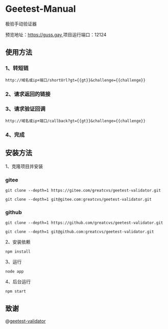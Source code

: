 # Geetest-Manual
极验手动验证器

预览地址：[https://guss.gay ](https://s.guss.gay/test)
项目运行端口：12124

## 使用方法

### 1、转短链
``` 
http://域名或ip+端口/shortUrl?gt={{gt}}&challenge={{challenge}}
```
### 2、请求返回的链接

### 3、请求验证回调
``` 
http://域名或ip+端口/callback?gt={{gt}}&challenge={{challenge}}
```
### 4、完成

## 安装方法

1、克隆项目并安装

### gitee
```
git clone --depth=1 https://gitee.com/greatcvs/geetest-validator.git
```
```
git clone --depth=1 git@gitee.com:greatcvs/geetest-validator.git
```
### github
```
git clone --depth=1 https://github.com/greatcvs/geetest-validator.git
```
```
git clone --depth=1 git@github.com:greatcvs/geetest-validator.git
```

2、安装依赖
```
npm install
```
3、运行
```
node app
```
4、后台运行
```
npm start
```

## 致谢
@[geetest-validator  ](https://github.com/Colter23/geetest-validator)

